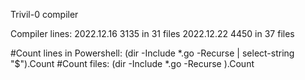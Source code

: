 Trivil-0 compiler

Compiler lines:
2022.12.16 3135 in 31 files
2022.12.22 4450 in 37 files

#Count lines in Powershell:
(dir -Include *.go -Recurse | select-string "$").Count
#Count files:
(dir -Include *.go -Recurse ).Count


